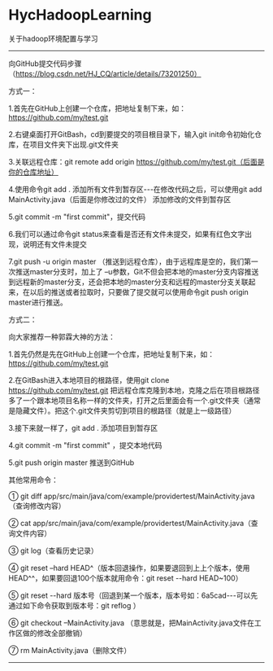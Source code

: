 # HycHadoopLearning
关于hadoop环境配置与学习



***

向GitHub提交代码步骤（https://blog.csdn.net/HJ_CQ/article/details/73201250）

方式一：

1.首先在GitHub上创建一个仓库，把地址复制下来，如：https://github.com/my/test.git

2.右键桌面打开GitBash，cd到要提交的项目根目录下，输入git init命令初始化仓库，在项目文件夹下出现.git文件夹

3.关联远程仓库：git remote add origin https://github.com/my/test.git（后面是你的仓库地址）

4.使用命令git add . 添加所有文件到暂存区---在修改代码之后，可以使用git add MainActivity.java（后面是你修改过的文件） 添加修改的文件到暂存区

5.git commit -m "first commit"，提交代码

6.我们可以通过命令git status来查看是否还有文件未提交，如果有红色文字出现，说明还有文件未提交

7.git push -u origin master （推送到远程仓库），由于远程库是空的，我们第一次推送master分支时，加上了 –u参数，Git不但会把本地的master分支内容推送到远程新的master分支，还会把本地的master分支和远程的master分支关联起来，在以后的推送或者拉取时，只要做了提交就可以使用命令git push origin master进行推送。

 

方式二：

向大家推荐一种郭霖大神的方法：

1.首先仍然是先在GitHub上创建一个仓库，把地址复制下来，如：https://github.com/my/test.git

2.在GitBash进入本地项目的根路径，使用git clone https://github.com/my/test.git 把远程仓库克隆到本地，克隆之后在项目根路径多了一个跟本地项目名称一样的文件夹，打开之后里面会有一个.git文件夹（通常是隐藏文件）。把这个.git文件夹剪切到项目的根路径（就是上一级路径）

3.接下来就一样了，git add . 添加项目到暂存区

4.git commit -m "first commit" ，提交本地代码

5.git push origin master 推送到GitHub

其他常用命令：

① git diff app/src/main/java/com/example/providertest/MainActivity.java （查询修改内容） 

② cat app/src/main/java/com/example/providertest/MainActivity.java（查询文件内容）

③ git log（查看历史记录）

④ git reset  –hard HEAD^（版本回退操作，如果要退回到上上个版本，使用HEAD^^，如果要回退100个版本就用命令：git reset  --hard HEAD~100）

⑤ git reset  --hard 版本号（回退到某一个版本，版本号如：6a5cad---可以先通过如下命令获取到版本号：git reflog ）

⑥ git checkout –MainActivity.java （意思就是，把MainActivity.java文件在工作区做的修改全部撤销）

⑦ rm MainActivity.java（删除文件）

----

